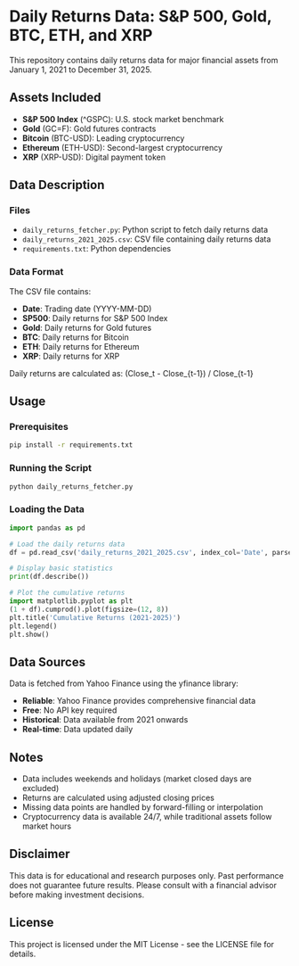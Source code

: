 # Daily Returns Data: S&P 500, Gold, BTC, ETH, and XRP

This repository contains daily returns data for major financial assets from January 1, 2021 to December 31, 2025.

## Assets Included

- **S&P 500 Index** (^GSPC): U.S. stock market benchmark
- **Gold** (GC=F): Gold futures contracts
- **Bitcoin** (BTC-USD): Leading cryptocurrency
- **Ethereum** (ETH-USD): Second-largest cryptocurrency
- **XRP** (XRP-USD): Digital payment token

## Data Description

### Files
- `daily_returns_fetcher.py`: Python script to fetch daily returns data
- `daily_returns_2021_2025.csv`: CSV file containing daily returns data
- `requirements.txt`: Python dependencies

### Data Format
The CSV file contains:
- **Date**: Trading date (YYYY-MM-DD)
- **SP500**: Daily returns for S&P 500 Index
- **Gold**: Daily returns for Gold futures
- **BTC**: Daily returns for Bitcoin
- **ETH**: Daily returns for Ethereum  
- **XRP**: Daily returns for XRP

Daily returns are calculated as: (Close_t - Close_{t-1}) / Close_{t-1}

## Usage

### Prerequisites
```bash
pip install -r requirements.txt
```

### Running the Script
```bash
python daily_returns_fetcher.py
```

### Loading the Data
```python
import pandas as pd

# Load the daily returns data
df = pd.read_csv('daily_returns_2021_2025.csv', index_col='Date', parse_dates=True)

# Display basic statistics
print(df.describe())

# Plot the cumulative returns
import matplotlib.pyplot as plt
(1 + df).cumprod().plot(figsize=(12, 8))
plt.title('Cumulative Returns (2021-2025)')
plt.legend()
plt.show()
```

## Data Sources

Data is fetched from Yahoo Finance using the yfinance library:
- **Reliable**: Yahoo Finance provides comprehensive financial data
- **Free**: No API key required
- **Historical**: Data available from 2021 onwards
- **Real-time**: Data updated daily

## Notes

- Data includes weekends and holidays (market closed days are excluded)
- Returns are calculated using adjusted closing prices
- Missing data points are handled by forward-filling or interpolation
- Cryptocurrency data is available 24/7, while traditional assets follow market hours

## Disclaimer

This data is for educational and research purposes only. Past performance does not guarantee future results. Please consult with a financial advisor before making investment decisions.

## License

This project is licensed under the MIT License - see the LICENSE file for details.
